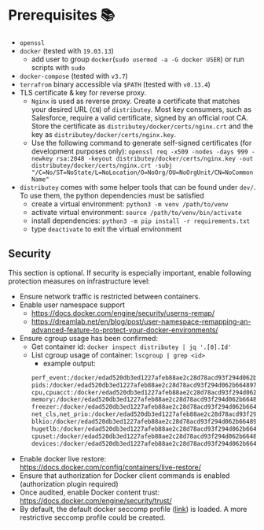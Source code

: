 # Prerequisites 📚
- `openssl`
- `docker` (tested with `19.03.13`)
  - add user to group `docker`(`sudo usermod -a -G docker USER`) or run scripts with `sudo`
- `docker-compose` (tested with `v3.7`)
- `terrafrom` binary accessible via `$PATH` (tested with `v0.13.4`)
- TLS certificate & key for reverse proxy.
  - `Nginx` is used as reverse proxy. Create a certificate that matches your desired URL (`CN`) of `distributey`. Most key consumers, such as Salesforce, require a valid certificate, signed by an official root CA. Store the certificate as `distributey/docker/certs/nginx.crt` and the key as `distributey/docker/certs/nginx.key`.
  - Use the following command to generate self-signed certificates (for development purposes only): `openssl req -x509 -nodes -days 999 -newkey rsa:2048 -keyout distributey/docker/certs/nginx.key -out distributey/docker/certs/nginx.crt -subj "/C=No/ST=NoState/L=NoLocation/O=NoOrg/OU=NoOrgUnit/CN=NoCommonName"`
- `distributey` comes with some helper tools that can be found under `dev/`. To use them, the python dependencies must be satisfied
  - create a virtual environment: `python3 -m venv /path/to/venv`
  - activate virtual environment: `source /path/to/venv/bin/activate`
  - install dependencies: `python3 -m pip install -r requirements.txt`
  - type `deactivate` to exit the virtual environment

## Security

This section is optional. If security is especially important, enable following protection measures on infrastructure level:
- Ensure network traffic is restricted between containers.
- Enable user namespace support
  - https://docs.docker.com/engine/security/userns-remap/
  - https://dreamlab.net/en/blog/post/user-namespace-remapping-an-advanced-feature-to-protect-your-docker-environments/
- Ensure cgroup usage has been confirmed:
  - Get container id: `docker inspect distributey | jq '.[0].Id'`
  - List cgroup usage of container: `lscgroup | grep <id>`
    - example output:
    ```bash
    perf_event:/docker/edad520db3ed1227afeb88ae2c28d78acd93f294d062b6648976c18afe564d0b
    pids:/docker/edad520db3ed1227afeb88ae2c28d78acd93f294d062b6648976c18afe564d0b
    cpu,cpuacct:/docker/edad520db3ed1227afeb88ae2c28d78acd93f294d062b6648976c18afe564d0b
    memory:/docker/edad520db3ed1227afeb88ae2c28d78acd93f294d062b6648976c18afe564d0b
    freezer:/docker/edad520db3ed1227afeb88ae2c28d78acd93f294d062b6648976c18afe564d0b
    net_cls,net_prio:/docker/edad520db3ed1227afeb88ae2c28d78acd93f294d062b6648976c18afe564d0b
    blkio:/docker/edad520db3ed1227afeb88ae2c28d78acd93f294d062b6648976c18afe564d0b
    hugetlb:/docker/edad520db3ed1227afeb88ae2c28d78acd93f294d062b6648976c18afe564d0b
    cpuset:/docker/edad520db3ed1227afeb88ae2c28d78acd93f294d062b6648976c18afe564d0b
    devices:/docker/edad520db3ed1227afeb88ae2c28d78acd93f294d062b6648976c18afe564d0b
    ```
- Enable docker live restore: https://docs.docker.com/config/containers/live-restore/
- Ensure that authorization for Docker client commands is enabled (authorization plugin required)
- Once audited, enable Docker content trust: https://docs.docker.com/engine/security/trust/
- By default, the default docker seccomp profile ([link](https://github.com/moby/moby/blob/master/profiles/seccomp/default.json)) is loaded. A more restrictive seccomp profile could be created.
